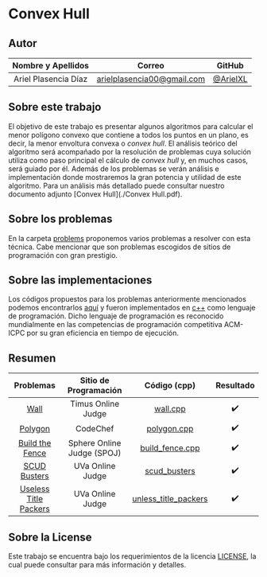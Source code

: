 # Convex Hull

## Autor

| **Nombre y Apellidos** |         **Correo**         |               **GitHub**               |
| :--------------------: | :------------------------: | :------------------------------------: |
|  Ariel Plasencia Díaz  | arielplasencia00@gmail.com | [@ArielXL](https://github.com/ArielXL) |

## Sobre este trabajo

El objetivo de este trabajo es presentar algunos algoritmos para calcular el menor polígono convexo
que contiene a todos los puntos en un plano, es decir, la menor envoltura convexa o *convex hull*.
El análisis teórico del algoritmo será acompañado por la resolución de problemas cuya solución
utiliza como paso principal el cálculo de *convex hull* y, en muchos casos, será guiado por él. Además
de los problemas se verán análisis e implementación donde mostraremos la gran potencia y utilidad de
este algoritmo. Para un análisis más detallado puede consultar nuestro documento adjunto [Convex Hull](./Convex Hull.pdf).

## Sobre los problemas

En la carpeta [problems](./problems) proponemos varios problemas a resolver con esta técnica. Cabe mencionar que son problemas escogidos de sitios de programación con gran prestigio.

## Sobre las implementaciones

Los códigos propuestos para los problemas anteriormente mencionados podemos encontrarlos [aquí](./codes) y fueron implementados en [c++](https://es.wikipedia.org/wiki/C%2B%2B) como lenguaje de programación. Dicho lenguaje de programación es reconocido mundialmente en las competencias de programación competitiva ACM-ICPC por su gran eficiencia en tiempo de ejecución.

## Resumen

|                          Problemas                           |   Sitio de Programación    |                      Código (cpp)                      |     Resultado      |
| :----------------------------------------------------------: | :------------------------: | :----------------------------------------------------: | :----------------: |
|  [Wall](https://acm.timus.ru/problem.aspx?space=1&num=1185)  |     Timus Online Judge     |              [wall.cpp](./codes/Wall.cpp)              | :heavy_check_mark: |
|      [Polygon](https://www.codechef.com/problems/CF224)      |          CodeChef          |           [polygon.cpp](./codes/Polygon.cpp)           | :heavy_check_mark: |
|   [Build the Fence](https://www.spoj.com/problems/BSHEEP/)   | Sphere Online Judge (SPOJ) |      [build_fence.cpp](./codes/BuildTheFence.cpp)      | :heavy_check_mark: |
|  [SCUD Busters](https://onlinejudge.org/external/1/109.pdf)  |      UVa Online Judge      |        [scud_busters](./codes/SCUDBusters.cpp)         | :heavy_check_mark: |
| [Useless Title Packers](https://onlinejudge.org/index.php?option=onlinejudge&page=show_problem&problem=1006) |      UVa Online Judge      | [unless_title_packers](./codes/UselessTilePackers.cpp) | :heavy_check_mark: |

## Sobre la License

Este trabajo se encuentra bajo los requerimientos de la licencia [LICENSE](LICENSE), la cual puede consultar para más información y detalles.